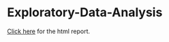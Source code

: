 # Exploratory-Data-Analysis

[Click here](https://rawgit.com/Vinay248/Exploratory-Data-Analysis/master/EDA_Assignment_3.html) for the html report.
